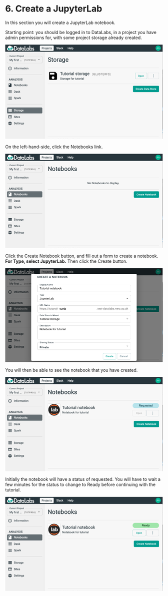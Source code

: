 # 6. Create a JupyterLab

In this section you will create a JupyterLab notebook.

Starting point: you should be logged in to DataLabs, in a project you have admin
permissions for, with some project storage already created.

![project storage page](../../img/project-storage-page-first-storage.png "project storage page")

On the left-hand-side, click the Notebooks link.

![project notebooks page](../../img/project-notebooks-page-no-notebooks.png
"project notebooks page")

Click the Create Notebook button, and fill out a form to create a notebook.
__For Type, select JupyterLab.__
Then click the Create button.

![create notebook form](../../img/create-notebook-form.png "create notebook form")

You will then be able to see the notebook that you have created.

![project notebook page](../../img/project-notebooks-page-first-notebook-requested.png
"project notebook page")

Initially the notebook will have a status of requested.
You will have to wait a few minutes for the status to change to Ready before continuing
with the tutorial.

![project notebook page](../../img/project-notebooks-page-first-notebook-ready.png
"project notebook page")
